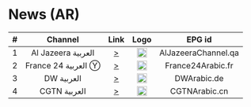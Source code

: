 <h1>News (AR)</h1>

| #   | Channel        | Link  | Logo | EPG id |
|:---:|:--------------:|:-----:|:----:|:------:|
| 1   | Al Jazeera العربية | [>](https://live-hls-web-aja.getaj.net/AJA/index.m3u8) | <img height="20" src="https://i.imgur.com/BB93NQP.png"/> | AlJazeeraChannel.qa |
| 2   | France 24 العربية Ⓨ | [>](https://www.youtube.com/c/FRANCE24Arabic/live) | <img height="20" src="https://i.imgur.com/61MSiq9.png"/> | France24Arabic.fr |
| 3   | DW العربية | [>](https://dwamdstream103.akamaized.net/hls/live/2015526/dwstream103/index.m3u8) | <img height="20" src="https://i.imgur.com/A1xzjOI.png"/> | DWArabic.de |
| 4   | CGTN العربية | [>](https://news.cgtn.com/resource/live/arabic/cgtn-a.m3u8) | <img height="20" src="https://i.imgur.com/fMsJYzl.png"/> | CGTNArabic.cn |
